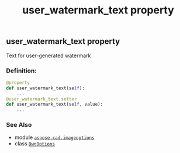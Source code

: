 ﻿---
title: user_watermark_text property
second_title: Aspose.CAD for Python via .NET API References
description: 
type: docs
weight: 140
url: /python-net/aspose.cad.imageoptions/dwgoptions/user_watermark_text/
is_root: false
---

## user_watermark_text property


Text for user-generated watermark
### Definition:
```python
@property
def user_watermark_text(self):
    ...
@user_watermark_text.setter
def user_watermark_text(self, value):
    ...
```

### See Also
* module [`aspose.cad.imageoptions`](../../)
* class [`DwgOptions`](/cad/python-net/aspose.cad.imageoptions/dwgoptions)
